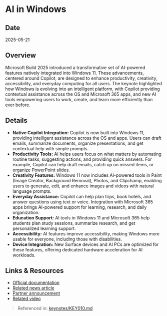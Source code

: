 # AI in Windows

## Date
2025-05-21

## Overview
Microsoft Build 2025 introduced a transformative set of AI-powered features natively integrated into Windows 11. These advancements, centered around Copilot, are designed to enhance productivity, creativity, accessibility, and everyday computing for all users. The keynote highlighted how Windows is evolving into an intelligent platform, with Copilot providing contextual assistance across the OS and Microsoft 365 apps, and new AI tools empowering users to work, create, and learn more efficiently than ever before.

## Details
- **Native Copilot Integration:** Copilot is now built into Windows 11, providing intelligent assistance across the OS and apps. Users can draft emails, summarize documents, organize presentations, and get contextual help with simple prompts.
- **Productivity Tools:** AI helps users focus on what matters by automating routine tasks, suggesting actions, and providing quick answers. For example, Copilot can help draft emails, catch up on missed items, or organize PowerPoint slides.
- **Creativity Features:** Windows 11 now includes AI-powered tools in Paint (Image Creator, Background Removal), Photos, and Clipchamp, enabling users to generate, edit, and enhance images and videos with natural language prompts.
- **Everyday Assistance:** Copilot can help plan trips, book hotels, and answer questions using text or voice. Integration with Microsoft 365 apps brings AI-powered support for learning, research, and daily organization.
- **Education Support:** AI tools in Windows 11 and Microsoft 365 help students plan study sessions, summarize research, and get personalized learning support.
- **Accessibility:** AI features improve accessibility, making Windows more usable for everyone, including those with disabilities.
- **Device Integration:** New Surface devices and AI PCs are optimized for these features, offering dedicated hardware acceleration for AI workloads.

## Links & Resources
- [Official documentation](https://www.microsoft.com/en-us/windows/copilot-ai-features)
- [Related news article](https://techcommunity.microsoft.com/t5/microsoft-build-blog/bg-p/MicrosoftBuildBlog)
- [Partner announcement](../partners/partner-ecosystem.md)
- [Related video](https://build.microsoft.com/en-US/ondemand/keynote)

> Referenced in: [keynotes/KEY010.md](../keynotes/KEY010.md)
